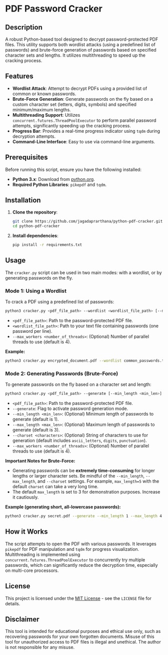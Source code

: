 # PDF Password Cracker

## Description

A robust Python-based tool designed to decrypt password-protected PDF files. This utility supports both wordlist attacks (using a predefined list of passwords) and brute-force generation of passwords based on specified character sets and lengths. It utilizes multithreading to speed up the cracking process.

## Features

  * **Wordlist Attack**: Attempt to decrypt PDFs using a provided list of common or known passwords.
  * **Brute-Force Generation**: Generate passwords on the fly based on a custom character set (letters, digits, symbols) and specified minimum/maximum lengths.
  * **Multithreading Support**: Utilizes `concurrent.futures.ThreadPoolExecutor` to perform parallel password attempts, significantly speeding up the cracking process.
  * **Progress Bar**: Provides a real-time progress indicator using `tqdm` during decryption attempts.
  * **Command-Line Interface**: Easy to use via command-line arguments.

## Prerequisites

Before running this script, ensure you have the following installed:

  * **Python 3.x**: Download from [python.org](https://www.python.org/).
  * **Required Python Libraries**: `pikepdf` and `tqdm`.

## Installation

1.  **Clone the repository**:

    ```bash
    git clone https://github.com/jagadaprarthana/python-pdf-cracker.git
    cd python-pdf-cracker
    ```

2.  **Install dependencies**:

    ```bash
    pip install -r requirements.txt
    ```

## Usage

The `cracker.py` script can be used in two main modes: with a wordlist, or by generating passwords on the fly.

### Mode 1: Using a Wordlist

To crack a PDF using a predefined list of passwords:

```bash
python3 cracker.py <pdf_file_path> --wordlist <wordlist_file_path> [--max_workers <number_of_threads>]
```

  * `<pdf_file_path>`: Path to the password-protected PDF file.
  * `<wordlist_file_path>`: Path to your text file containing passwords (one password per line).
  * `--max_workers <number_of_threads>`: (Optional) Number of parallel threads to use (default is 4).

**Example:**

```bash
python3 cracker.py encrypted_document.pdf --wordlist common_passwords.txt --max_workers 8
```

### Mode 2: Generating Passwords (Brute-Force)

To generate passwords on the fly based on a character set and length:

```bash
python3 cracker.py <pdf_file_path> --generate [--min_length <min_len>] [--max_length <max_len>] [--charset <characters>] [--max_workers <number_of_threads>]
```

  * `<pdf_file_path>`: Path to the password-protected PDF file.
  * `--generate`: Flag to activate password generation mode.
  * `--min_length <min_len>`: (Optional) Minimum length of passwords to generate (default is 1).
  * `--max_length <max_len>`: (Optional) Maximum length of passwords to generate (default is 3).
  * `--charset <characters>`: (Optional) String of characters to use for generation (default includes `ascii_letters`, `digits`, `punctuation`).
  * `--max_workers <number_of_threads>`: (Optional) Number of parallel threads to use (default is 4).

**Important Notes for Brute-Force:**

  * Generating passwords can be **extremely time-consuming** for longer lengths or larger character sets. Be mindful of the `--min_length`, `--max_length`, and `--charset` settings. For example, `max_length=5` with the default `charset` can take a very long time.
  * The default `max_length` is set to 3 for demonstration purposes. Increase it cautiously.

**Example (generating short, all-lowercase passwords):**

```bash
python3 cracker.py secret.pdf --generate --min_length 1 --max_length 4 --charset abcdefghijklmnopqrstuvwxyz --max_workers 4
```

## How it Works

The script attempts to open the PDF with various passwords. It leverages `pikepdf` for PDF manipulation and `tqdm` for progress visualization. Multithreading is implemented using `concurrent.futures.ThreadPoolExecutor` to concurrently try multiple passwords, which can significantly reduce the decryption time, especially on multi-core processors.

## License

This project is licensed under the [MIT License](https://www.google.com/search?q=LICENSE) - see the `LICENSE` file for details.

## Disclaimer

This tool is intended for educational purposes and ethical use only, such as recovering passwords for your own forgotten documents. Misuse of this tool for unauthorized access to PDF files is illegal and unethical. The author is not responsible for any misuse.
